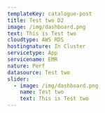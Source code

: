 ```yaml
---
templateKey: catalogue-post
title: Test two D2
image: /img/dashboard.png
text: This is Test two
cloudtype: AWS RDS
hostingnature: In Cluster
servicetype: App
servicename: EMR
nature: Perf
datasource: Test two
slider:
  - image: /img/dashboard.png
    name: Test two
    text: This is Test two
---
```

